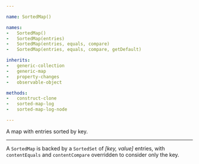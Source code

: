 ```yaml
---

name: SortedMap()

names:
-   SortedMap()
-   SortedMap(entries)
-   SortedMap(entries, equals, compare)
-   SortedMap(entries, equals, compare, getDefault)

inherits:
-   generic-collection
-   generic-map
-   property-changes
-   observable-object

methods:
-   construct-clone
-   sorted-map-log
-   sorted-map-log-node

---
```


A map with entries sorted by key.

---

A `SortedMap` is backed by a `SortedSet` of *[key, value]* entries, with
`contentEquals` and `contentCompare` overridden to consider only the key.

